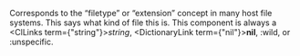  



Corresponds to the “filetype” or “extension” concept in many host file systems. This says what kind of file this is. This component is always a <ClLinks  term={"string"}><i>string</i></ClLinks>, <DictionaryLink  term={"nil"}><b>nil</b></DictionaryLink>, :wild, or :unspecific. 



